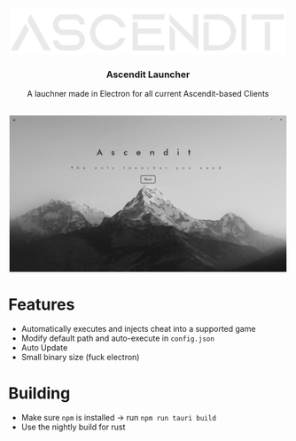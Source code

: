 <div align="center">
  <a href="https://github.com/NotNanook/Ascendit-Launcher">
    <img src="img/Logo.png" alt="Logo" width="500">
  </a>
  
  <h3 align="center">Ascendit Launcher</h3>
  
  <p align="center">A lauchner made in Electron for all current Ascendit-based Clients</p>
  <br>
  
  <a href="https://github.com/NotNanook/Ascendit-Launcher">
    <img src="img/Launcher.jpg" alt="Logo" width="500">
  </a>
</div>


# Features
- Automatically executes and injects cheat into a supported game
- Modify default path and auto-execute in `config.json`
- Auto Update
- Small binary size (fuck electron)

# Building
- Make sure `npm` is installed -> run `npm run tauri build`
- Use the nightly build for rust

